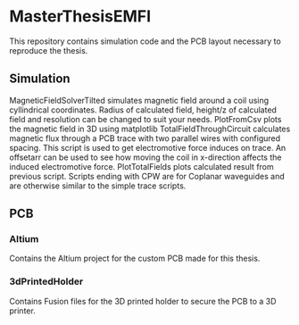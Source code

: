 # MasterThesisEMFI
This repository contains simulation code and the PCB layout necessary to reproduce the thesis. 
## Simulation
MagneticFieldSolverTilted simulates magnetic field around a coil using cyllindrical coordinates. Radius of calculated field, height/z of calculated field and resolution can be changed to suit your needs.
PlotFromCsv plots the magnetic field in 3D using matplotlib
TotalFieldThroughCircuit calculates magnetic flux through a PCB trace with two parallel wires with configured spacing. This script is used to get electromotive force induces on trace. An offsetarr can be used to see how moving the coil in x-direction affects the induced electromotive force.
PlotTotalFields plots calculated result from previous script.
Scripts ending with CPW are for Coplanar waveguides and are otherwise similar to the simple trace scripts.
## PCB
### Altium
Contains the Altium project for the custom PCB made for this thesis.
### 3dPrintedHolder
Contains Fusion files for the 3D printed holder to secure the PCB to a 3D printer.
